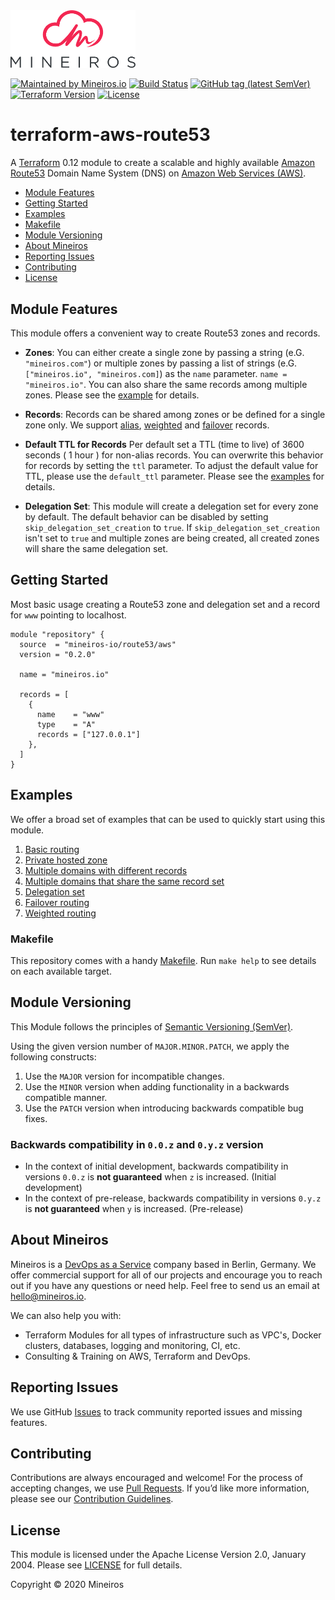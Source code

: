 <img src="https://raw.githubusercontent.com/mineiros-io/brand/master/mineiros-vertial-logo-smaller-font.svg" width="200"/>

[![Maintained by Mineiros.io](https://img.shields.io/badge/maintained%20by-mineiros.io-f32752.svg)](https://mineiros.io/?ref=terraform-aws-route53)
[![Build Status](https://mineiros.semaphoreci.com/badges/terraform-aws-route53/branches/master.svg?style=shields)](https://mineiros.semaphoreci.com/projects/terraform-aws-route53)
[![GitHub tag (latest SemVer)](https://img.shields.io/github/v/tag/mineiros-io/terraform-aws-route53.svg?label=latest&sort=semver)](https://github.com/mineiros-io/terraform-aws-route53/releases)
[![Terraform Version](https://img.shields.io/badge/terraform-~%3E%200.12.20-brightgreen.svg)](https://github.com/hashicorp/terraform/releases)
[![License](https://img.shields.io/badge/License-Apache%202.0-brightgreen.svg)](https://opensource.org/licenses/Apache-2.0)

# terraform-aws-route53
A [Terraform](https://www.terraform.io) 0.12 module to create a scalable and highly available
[Amazon Route53](https://aws.amazon.com/service/route53) Domain Name System (DNS) on
[Amazon Web Services (AWS)](https://aws.amazon.com/).

- [Module Features](#module-features)
- [Getting Started](#getting-started)
- [Examples](#examples)
- [Makefile](#makefile)
- [Module Versioning](#module-versioning)
- [About Mineiros](#about-mineiros)
- [Reporting Issues](#reporting-issues)
- [Contributing](#contributing)
- [License](#license)

## Module Features
This module offers a convenient way to create Route53 zones and records.

- **Zones**:
  You can either create a single zone by passing a string (e.G. `"mineiros.com"`) or multiple zones by passing a list
  of strings (e.G. `["mineiros.io", "mineiros.com]`) as the `name` parameter.
  `name = "mineiros.io"`. You can also share the same records among multiple zones. Please see the
  [example](https://github.com/mineiros-io/terraform-aws-route53/tree/master/examples/multiple-domains-same-records)
  for details.

- **Records**:
  Records can be shared among zones or be defined for a single zone only. We support
  [alias](https://aws.amazon.com/premiumsupport/knowledge-center/route-53-create-alias-records/),
  [weighted](https://docs.aws.amazon.com/Route53/latest/DeveloperGuide/TutorialLBRMultipleEC2InRegion.html)
  and [failover](https://docs.aws.amazon.com/Route53/latest/DeveloperGuide/dns-failover-configuring.html)
  records.

- **Default TTL for Records**
  Per default set a TTL (time to live) of 3600 seconds ( 1 hour ) for non-alias
  records. You can overwrite this behavior for records by setting the `ttl` parameter. To adjust the default value for
  TTL, please use the `default_ttl` parameter.
  Please see the [examples](https://github.com/mineiros-io/terraform-aws-route53/tree/master/examples)
  for details.

- **Delegation Set**:
  This module will create a delegation set for every zone by default. The default behavior can be disabled by setting
  `skip_delegation_set_creation` to `true`. If `skip_delegation_set_creation` isn't set to `true` and multiple zones
  are being created, all created zones will share the same delegation set.

## Getting Started
Most basic usage creating a Route53 zone and delegation set and
a record for `www` pointing to localhost.

```hcl
module "repository" {
  source  = "mineiros-io/route53/aws"
  version = "0.2.0"

  name = "mineiros.io"

  records = [
    {
      name    = "www"
      type    = "A"
      records = ["127.0.0.1"]
    },
  ]
}
```

## Examples
We offer a broad set of examples that can be used to quickly start using this module.

1. [Basic routing](https://github.com/mineiros-io/terraform-aws-route53/tree/master/examples/basic_routing)
1. [Private hosted zone](https://github.com/mineiros-io/terraform-aws-route53/tree/master/examples/private-hosted-zone)
1. [Multiple domains with different records](https://github.com/mineiros-io/terraform-aws-route53/tree/master/examples/multiple-domains-different-records)
1. [Multiple domains that share the same record set](https://github.com/mineiros-io/terraform-aws-route53/tree/master/examples/multiple-domains-same-records)
1. [Delegation set](https://github.com/mineiros-io/terraform-aws-route53/tree/master/examples/delegation-set)
1. [Failover routing](https://github.com/mineiros-io/terraform-aws-route53/tree/master/examples/failover-routing)
1. [Weighted routing](https://github.com/mineiros-io/terraform-aws-route53/tree/master/examples/weighted-routing)

### Makefile
This repository comes with a handy
[Makefile](https://github.com/mineiros-io/terraform-aws-route53/blob/master/Makefile).
Run `make help` to see details on each available target.

## Module Versioning
This Module follows the principles of [Semantic Versioning (SemVer)](https://semver.org/).

Using the given version number of `MAJOR.MINOR.PATCH`, we apply the following constructs:
1) Use the `MAJOR` version for incompatible changes.
2) Use the `MINOR` version when adding functionality in a backwards compatible manner.
3) Use the `PATCH` version when introducing backwards compatible bug fixes.

### Backwards compatibility in `0.0.z` and `0.y.z` version
- In the context of initial development, backwards compatibility in versions `0.0.z` is **not guaranteed** when `z` is
  increased. (Initial development)
- In the context of pre-release, backwards compatibility in versions `0.y.z` is **not guaranteed** when `y` is
increased. (Pre-release)

## About Mineiros
Mineiros is a [DevOps as a Service](https://mineiros.io/) company based in Berlin, Germany. We offer commercial support
for all of our projects and encourage you to reach out if you have any questions or need help.
Feel free to send us an email at [hello@mineiros.io](mailto:hello@mineiros.io).

We can also help you with:
- Terraform Modules for all types of infrastructure such as VPC's, Docker clusters,
databases, logging and monitoring, CI, etc.
- Consulting & Training on AWS, Terraform and DevOps.

## Reporting Issues
We use GitHub [Issues](https://github.com/mineiros-io/terraform-aws-route53/issues)
to track community reported issues and missing features.

## Contributing
Contributions are always encouraged and welcome! For the process of accepting changes, we use
[Pull Requests](https://github.com/mineiros-io/terraform-aws-route53/pulls). If you’d like more information, please
see our [Contribution Guidelines](https://github.com/mineiros-io/terraform-aws-route53/blob/master/CONTRIBUTING.md).

## License
This module is licensed under the Apache License Version 2.0, January 2004.
Please see [LICENSE](https://github.com/mineiros-io/terraform-aws-route53/blob/master/LICENSE) for full details.

Copyright &copy; 2020 Mineiros
